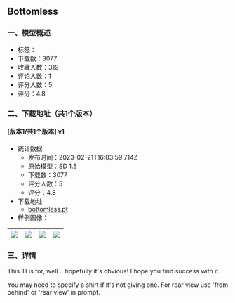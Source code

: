 ## Bottomless
### 一、模型概述

- 标签：
- 下载数：3077
- 收藏人数：319
- 评论人数：1
- 评分人数：5
- 评分：4.8

### 二、下载地址（共1个版本）

#### [版本1/共1个版本] v1

- 统计数据
  - 发布时间：2023-02-21T16:03:59.714Z
  - 原始模型：SD 1.5
  - 下载数：3077
  - 评分人数：5
  - 评分：4.8
- 下载地址
  - [bottomless.pt](https://civitai.com/api/download/models/13569)
- 样例图像：

| <img src="https://image.civitai.com/xG1nkqKTMzGDvpLrqFT7WA/272470c3-c252-4f31-20a8-752679dfdf00/width=450/131225.jpeg" /> | <img src="https://image.civitai.com/xG1nkqKTMzGDvpLrqFT7WA/648431a4-db01-4ea3-9fdc-58d562461200/width=450/131230.jpeg" /> | <img src="https://image.civitai.com/xG1nkqKTMzGDvpLrqFT7WA/7606639e-37c1-4963-b597-2e03b3937000/width=450/131229.jpeg" /> | <img src="https://image.civitai.com/xG1nkqKTMzGDvpLrqFT7WA/6c700f71-f763-498a-f36b-1aac08deae00/width=450/131228.jpeg" /> |
| ---- | ---- | ---- | ---- |


### 三、详情
<p>This TI is for, well... hopefully it's obvious! I hope you find success with it.</p><p>You may need to specify a shirt if it's not giving one. For rear view use 'from behind' or 'rear view' in prompt.</p>